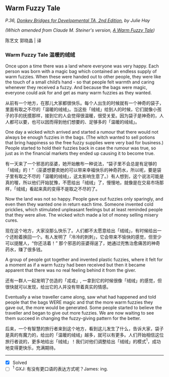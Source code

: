 ## Warm Fuzzy Tale ##

*P.36, [Donkey Bridges for Developmental TA, 2nd Edition](http://www.sherwoodpublishing.com/ta-books-and-dvds1.html), by Julie Hay*

*(Which amended from Claude M. Steiner's version, [A Warm Fuzzy Tale](http://www.claudesteiner.com/fuzzy.htm))*

陈艺文 郭晓晶 | 译

### Warm Fuzzy Tale 温暖的绒绒 ###

Once upon a time there was a land where everyone was very happy. Each person was born with a magic bag which contained an endless supply of warm fuzzies. When these were handed out to other people, they were like the touch of a small child’s hand - so that people felt warmth and caring whenever they received a fuzzy. And because the bags were magic, everyone could ask for and get as many warm fuzzies as they wanted.

从前有一个地方，在那儿大家都很快乐。每个人出生的时候就有一个神奇的袋子，里面有取之不尽的「温暖的绒绒」。当这些「绒绒」给到人的时候，它们就像小孩子的手的抚摸那样，接到它的人会觉得很温暖，很受关爱。因为袋子是神奇的，人人都可以要，也可以因而得到他们想要的、足够多的「温暖的绒绒」。

One day a wicked witch arrived and started a rumour that there would not always be enough fuzzies in the bags. (The witch wanted to sell potions that bring happiness so the free fuzzy supplies were very bad for business.) People started to hold their fuzzies back in case the rumour was true, so just as in the financial markets they ended up causing it to become true.

有一天来了一个邪恶的巫婆，她开始散布一种说法，“袋子里不会总是有足够的「绒绒」的！”（巫婆想要卖她的可以带来幸福快乐的神奇药水，所以呢，要是袋子里有取之不尽的「温暖的绒绒」，这太影响生意了。）有人想到，这个说法可能是真的喔，所以他们开始犹豫，不愿给出「绒绒」了，慢慢地，就像是在交易市场那样，「绒绒」看起来真的变得不是取之不尽的了。

Now the land was not so happy. People gave out fuzzies only sparingly, and even then they wanted one in return each time. Someone invented cold pricklies, which stimulated unpleasant feelings but at least reminded people that they were alive. The wicked witch made a lot of money selling misery cures.

现在这个地方，大家没那么快乐了。人们都不太愿意给出「绒绒」，有时候给出一个还盼着换回一个。有人发明了「冷冷的刺刺」，它会带来不愉快的感觉，但至少可以提醒人，“你还活着！” 那个邪恶的巫婆得逞了，她通过兜售治愈痛苦的神奇药水，赚了很多钱。

A group of people got together and invented plastic fuzzies, where it felt for a moment as if a warm fuzzy had been received but then it became apparent that there was no real feeling behind it from the giver.

还有一群人一起发明了仿造的「戎戎」, 一拿到它的时候很像「绒绒」的感觉，但很快就可以发现，给出它的人并没有带着真实的情感。

Eventually a wise traveller came along, saw what had happened and told people that the bags WERE magic and that the more warm fuzzies they gave out, the more would be generated. Some people started to believe the traveller and began to give out more fuzzies. We are now waiting to see them succeed in changing the fuzzy-giving pattern for the better.

后来，一个有智慧的旅行者来到这个地方，看到这儿发生了什么，告诉大家，袋子是真的有魔力的，给出的「温暖的绒绒」越多，就可以有更多。人们开始相信这位旅行者说的，更多地给出「绒绒」！我们对他们调整给出「绒绒」的模式<sup>1</sup>，成功地变得更快乐，充满期待。

<!---
your comment goes here
and here
-->

---

- [x] Solved
- [ ] <sup>1</sup> GXJ: 有没有更口语的表达方式呢？James: ing.

